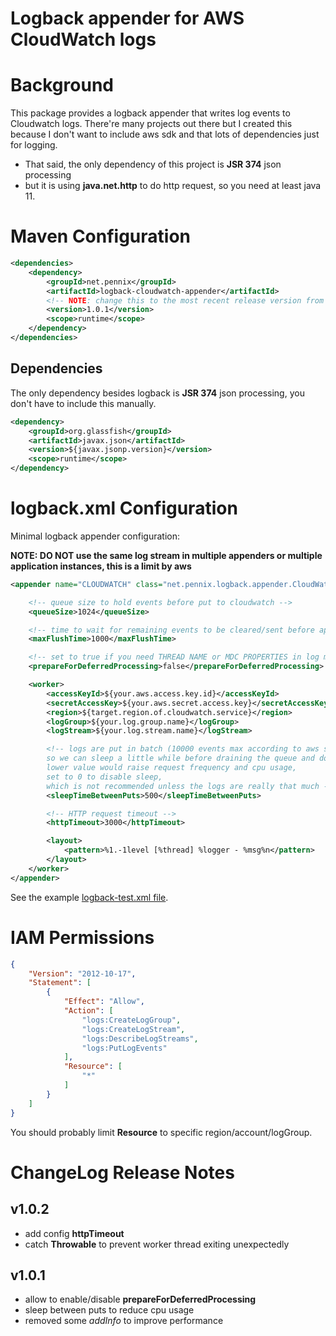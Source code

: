 Logback appender for AWS CloudWatch logs
=========================================

# Background

This package provides a logback appender that writes log events to Cloudwatch logs.
There're many projects out there but I created this because I don't want to include aws sdk and that lots of dependencies just for logging.

* That said, the only dependency of this project is **JSR 374** json processing
* but it is using **java.net.http** to do http request, so you need at least java 11.

# Maven Configuration

``` xml
<dependencies>
	<dependency>
		<groupId>net.pennix</groupId>
		<artifactId>logback-cloudwatch-appender</artifactId>
		<!-- NOTE: change this to the most recent release version from the repo -->
		<version>1.0.1</version>
		<scope>runtime</scope>
	</dependency>
</dependencies>
```

## Dependencies

The only dependency besides logback is **JSR 374** json processing, you don't have to include this manually.

``` xml
<dependency>
	<groupId>org.glassfish</groupId>
	<artifactId>javax.json</artifactId>
	<version>${javax.jsonp.version}</version>
	<scope>runtime</scope>
</dependency>
```

# logback.xml Configuration

Minimal logback appender configuration:

**NOTE: DO NOT use the same log stream in multiple appenders or multiple application instances, this is a limit by aws**

``` xml
<appender name="CLOUDWATCH" class="net.pennix.logback.appender.CloudWatchLogsAppender">

	<!-- queue size to hold events before put to cloudwatch -->
	<queueSize>1024</queueSize>

	<!-- time to wait for remaining events to be cleared/sent before application quit -->
	<maxFlushTime>1000</maxFlushTime>

	<!-- set to true if you need THREAD NAME or MDC PROPERTIES in log message, would slightly decrease performance to do this -->
	<prepareForDeferredProcessing>false</prepareForDeferredProcessing>

	<worker>
		<accessKeyId>${your.aws.access.key.id}</accessKeyId>
		<secretAccessKey>${your.aws.secret.access.key}</secretAccessKey>
		<region>${target.region.of.cloudwatch.service}</region>
		<logGroup>${your.log.group.name}</logGroup>
		<logStream>${your.log.stream.name}</logStream>

		<!-- logs are put in batch (10000 events max according to aws specification),
		so we can sleep a little while before draining the queue and doing api request,
		lower value would raise request frequency and cpu usage,
		set to 0 to disable sleep,
		which is not recommended unless the logs are really that much -->
		<sleepTimeBetweenPuts>500</sleepTimeBetweenPuts>

		<!-- HTTP request timeout -->
		<httpTimeout>3000</httpTimeout>

		<layout>
			<pattern>%1.-1level [%thread] %logger - %msg%n</pattern>
		</layout>
	</worker>
</appender>
```

See the example [logback-test.xml file](src/main/resources/logback-test.xml).

# IAM Permissions

``` json
{
    "Version": "2012-10-17",
    "Statement": [
        {
            "Effect": "Allow",
            "Action": [
                "logs:CreateLogGroup",
                "logs:CreateLogStream",
                "logs:DescribeLogStreams",
                "logs:PutLogEvents"
            ],
            "Resource": [
                "*"
            ]
        }
    ]
}
```

You should probably limit **Resource** to specific region/account/logGroup.

# ChangeLog Release Notes

## v1.0.2

* add config **httpTimeout**
* catch **Throwable** to prevent worker thread exiting unexpectedly

## v1.0.1

* allow to enable/disable **prepareForDeferredProcessing**
* sleep between puts to reduce cpu usage
* removed some *addInfo* to improve performance

